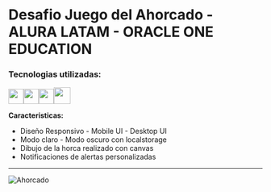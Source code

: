 
# Desafio Juego del Ahorcado - ALURA LATAM - ORACLE ONE EDUCATION

### Tecnologias utilizadas:

<img src="https://cdn-icons-png.flaticon.com/512/174/174854.png" width='30px' ><img src="https://cdn-icons-png.flaticon.com/512/732/732190.png" width='30px' ><img src="https://cdn-icons-png.flaticon.com/512/5968/5968292.png" width='30px' ><img src="https://cdn.icon-icons.com/icons2/1088/PNG/512/1485282157-adobe-photoshop-raster-graphics-editor-cc-creative-cloud_78285.png" width='33px' >

**Caracteristicas:**

- Diseño Responsivo - Mobile UI - Desktop UI
- Modo claro - Modo oscuro con localstorage
- Dibujo de la horca realizado con canvas
- Notificaciones de alertas personalizadas

---

![Ahorcado](https://github.com/Esteban-M1000/Juego-del-Ahorcado-/assets/112291940/049f3adc-3afe-48a4-a678-04a569e7336a)
